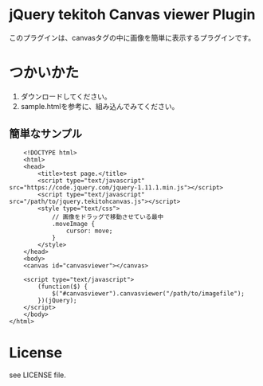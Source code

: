 # jQuery tekitoh Canvas viewer Plugin

このプラグインは、canvasタグの中に画像を簡単に表示するプラグインです。

# つかいかた

1. ダウンロードしてください。
2. sample.htmlを参考に、組み込んでみてください。

## 簡単なサンプル

        <!DOCTYPE html>
        <html>
        <head>
            <title>test page.</title>
            <script type="text/javascript" src="https://code.jquery.com/jquery-1.11.1.min.js"></script>
            <script type="text/javascript" src="/path/to/jquery.tekitohcanvas.js"></script>
            <style type="text/css">
                // 画像をドラッグで移動させている最中
                .moveImage {
                    cursor: move; 
                }
            </style>
        </head>
        <body>
        <canvas id="canvasviewer"></canvas>

        <script type="text/javascript">
            (function($) {
                $("#canvasviewer").canvasviewer("/path/to/imagefile");
            })(jQuery);
        </script>
        </body>
    </html>

# License

see LICENSE file.
